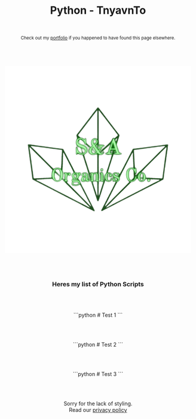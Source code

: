 <style>
    
</style>

<br><br>

<h1 align=center>Python - TnyavnTo</h1>

<br>

<p align=center><sup>Check out my <a href='https://tnyavnto.com' target='_blank'>portfolio</a> if you happened to have found this page elsewhere.</sup></p>

<br><br>

<p align=center>
    <img src='https://github.com/Svxy/imgs/blob/main/icon.png?raw=true' alt='Github Couldnt Load The Image'>
</p>

<br><br>

<h3 align=center>Heres my list of Python Scripts</h3>

<br><br>


<!-- 1. -->

<p align=center>
    ```python
    # Test 1
    ```
</p>

<br><br>

<!-- 2. -->

<p align=center>
    ```python
    # Test 2
    ```
</p>

<br><br>

<!-- 3. -->

<p align=center>
    ```python
    # Test 3
    ```
</p>

<br><br>

<p align=center>Sorry for the lack of styling.<br>Read our <a href='https://tnyavnto.com/policy/' target='_blank'>privacy policy</a></p>